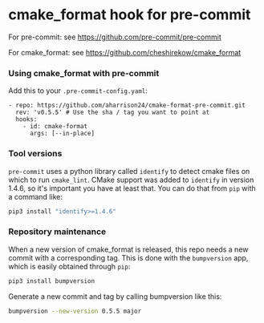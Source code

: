 cmake_format hook for pre-commit
================================

For pre-commit: see https://github.com/pre-commit/pre-commit

For cmake_format: see https://github.com/cheshirekow/cmake_format


### Using cmake_format with pre-commit

Add this to your `.pre-commit-config.yaml`:

    - repo: https://github.com/aharrison24/cmake-format-pre-commit.git
      rev: 'v0.5.5' # Use the sha / tag you want to point at
      hooks:
        - id: cmake-format
          args: [--in-place]

### Tool versions

`pre-commit` uses a python library called `identify` to detect cmake files on which to run `cmake_lint`. CMake support was added to `identify` in version 1.4.6, so it's important you have at least that. You can do that from `pip` with a command like:

```bash
pip3 install "identify>=1.4.6"
```

### Repository maintenance
When a new version of cmake_format is released, this repo needs a new commit
with a corresponding tag. This is done with the `bumpversion` app, which is
easily obtained through `pip`:
```bash
pip3 install bumpversion
```

Generate a new commit and tag by calling bumpversion like this:
```bash
bumpversion --new-version 0.5.5 major
```
